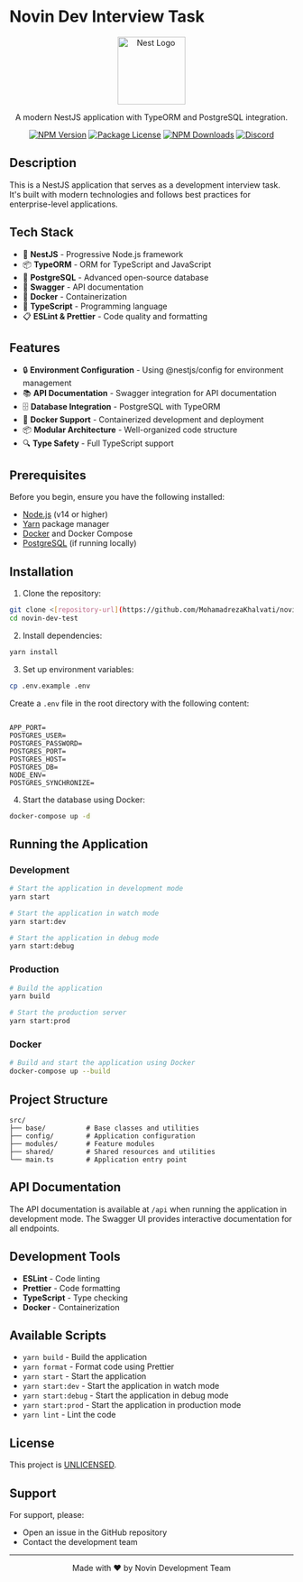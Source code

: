 # Novin Dev Interview Task

<p align="center">
  <a href="http://nestjs.com/" target="blank"><img src="https://nestjs.com/img/logo-small.svg" width="120" alt="Nest Logo" /></a>
</p>

<p align="center">A modern NestJS application with TypeORM and PostgreSQL integration.</p>

<p align="center">
<a href="https://www.npmjs.com/~nestjscore" target="_blank"><img src="https://img.shields.io/npm/v/@nestjs/core.svg" alt="NPM Version" /></a>
<a href="https://www.npmjs.com/~nestjscore" target="_blank"><img src="https://img.shields.io/npm/l/@nestjs/core.svg" alt="Package License" /></a>
<a href="https://www.npmjs.com/~nestjscore" target="_blank"><img src="https://img.shields.io/npm/dm/@nestjs/common.svg" alt="NPM Downloads" /></a>
<a href="https://discord.gg/G7Qnnhy" target="_blank"><img src="https://img.shields.io/badge/discord-online-brightgreen.svg" alt="Discord"/></a>
</p>

## Description

This is a NestJS application that serves as a development interview task. It's built with modern technologies and follows best practices for enterprise-level applications.

## Tech Stack

- 🚀 **NestJS** - Progressive Node.js framework
- 📦 **TypeORM** - ORM for TypeScript and JavaScript
- 🐘 **PostgreSQL** - Advanced open-source database
- 📝 **Swagger** - API documentation
- 🐳 **Docker** - Containerization
- 🔧 **TypeScript** - Programming language
- 📋 **ESLint & Prettier** - Code quality and formatting

## Features

- 🔒 **Environment Configuration** - Using @nestjs/config for environment management
- 📚 **API Documentation** - Swagger integration for API documentation
- 🗄️ **Database Integration** - PostgreSQL with TypeORM
- 🐳 **Docker Support** - Containerized development and deployment
- 📦 **Modular Architecture** - Well-organized code structure
- 🔍 **Type Safety** - Full TypeScript support

## Prerequisites

Before you begin, ensure you have the following installed:

- [Node.js](https://nodejs.org/) (v14 or higher)
- [Yarn](https://yarnpkg.com/) package manager
- [Docker](https://www.docker.com/) and Docker Compose
- [PostgreSQL](https://www.postgresql.org/) (if running locally)

## Installation

1. Clone the repository:

```bash
git clone <[repository-url](https://github.com/MohamadrezaKhalvati/novindevTest)>
cd novin-dev-test
```

2. Install dependencies:

```bash
yarn install
```

3. Set up environment variables:

```bash
cp .env.example .env
```

Create a `.env` file in the root directory with the following content:

```env

APP_PORT=
POSTGRES_USER=
POSTGRES_PASSWORD=
POSTGRES_PORT=
POSTGRES_HOST=
POSTGRES_DB=
NODE_ENV=
POSTGRES_SYNCHRONIZE=

```

4. Start the database using Docker:

```bash
docker-compose up -d
```

## Running the Application

### Development

```bash
# Start the application in development mode
yarn start

# Start the application in watch mode
yarn start:dev

# Start the application in debug mode
yarn start:debug
```

### Production

```bash
# Build the application
yarn build

# Start the production server
yarn start:prod
```

### Docker

```bash
# Build and start the application using Docker
docker-compose up --build
```

## Project Structure

```
src/
├── base/          # Base classes and utilities
├── config/        # Application configuration
├── modules/       # Feature modules
├── shared/        # Shared resources and utilities
└── main.ts        # Application entry point
```

## API Documentation

The API documentation is available at `/api` when running the application in development mode. The Swagger UI provides interactive documentation for all endpoints.

## Development Tools

- **ESLint** - Code linting
- **Prettier** - Code formatting
- **TypeScript** - Type checking
- **Docker** - Containerization

## Available Scripts

- `yarn build` - Build the application
- `yarn format` - Format code using Prettier
- `yarn start` - Start the application
- `yarn start:dev` - Start the application in watch mode
- `yarn start:debug` - Start the application in debug mode
- `yarn start:prod` - Start the application in production mode
- `yarn lint` - Lint the code

## License

This project is [UNLICENSED](LICENSE).

## Support

For support, please:

- Open an issue in the GitHub repository
- Contact the development team

---

<p align="center">
  Made with ❤️ by Novin Development Team
</p>
